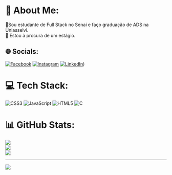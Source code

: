 # 💫 About Me:
🔭Sou estudante de Full Stack no Senai e faço graduação de ADS na Uniasselvi.<br>👯 Estou à procura de um estágio.<br>


## 🌐 Socials:
[![Facebook](https://img.shields.io/badge/Facebook-%231877F2.svg?logo=Facebook&logoColor=white)](https://facebook.com/https://www.facebook.com/profile.php?id=100091568057452) [![Instagram](https://img.shields.io/badge/Instagram-%23E4405F.svg?logo=Instagram&logoColor=white)](https://instagram.com/https://www.instagram.com/williamagaly/) [![LinkedIn](https://img.shields.io/badge/LinkedIn-%230077B5.svg?logo=linkedin&logoColor=white)](https://www.linkedin.com/in/william-santo-de-lima-06015924b)) 

# 💻 Tech Stack:
![CSS3](https://img.shields.io/badge/css3-%231572B6.svg?style=for-the-badge&logo=css3&logoColor=white) ![JavaScript](https://img.shields.io/badge/javascript-%23323330.svg?style=for-the-badge&logo=javascript&logoColor=%23F7DF1E) ![HTML5](https://img.shields.io/badge/html5-%23E34F26.svg?style=for-the-badge&logo=html5&logoColor=white) ![C](https://img.shields.io/badge/c-%2300599C.svg?style=for-the-badge&logo=c&logoColor=white)
# 📊 GitHub Stats:
![](https://github-readme-stats.vercel.app/api?username=williamagaly&theme=dracula&hide_border=false&include_all_commits=false&count_private=false)<br/>
![](https://github-readme-streak-stats.herokuapp.com/?user=williamagaly&theme=dracula&hide_border=false)<br/>
![](https://github-readme-stats.vercel.app/api/top-langs/?username=williamagaly&theme=dracula&hide_border=false&include_all_commits=false&count_private=false&layout=compact)

---
[![](https://visitcount.itsvg.in/api?id=williamagaly&icon=0&color=0)](https://visitcount.itsvg.in)

<!-- Proudly created with GPRM ( https://gprm.itsvg.in ) -->
